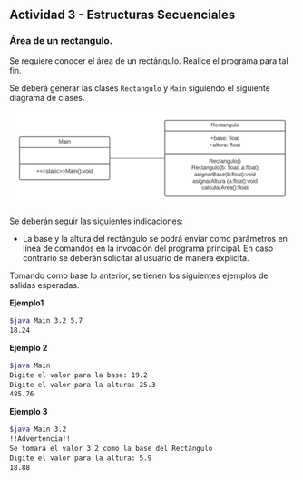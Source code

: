 ## Actividad 3 - Estructuras Secuenciales
### Área de un rectangulo.

Se requiere conocer el área de un rectángulo. Realice el programa para tal fin.

Se deberá generar las clases `Rectangulo` y `Main`  siguiendo el siguiente diagrama de clases.

![Diagrama de clases](uml_figs/diagrama_de_clases.png)

Se deberán seguir las siguientes indicaciones:

  * La base y la altura del rectángulo se podrá enviar como parámetros en línea de comandos en la invoación del programa principal. En caso contrario se deberán solicitar al usuario de manera explicita.

Tomando como base lo anterior, se tienen los siguientes ejemplos de salidas esperadas.

**Ejemplo1**

```bash
$java Main 3.2 5.7
18.24
```

**Ejemplo 2**

```bash
$java Main
Digite el valor para la base: 19.2
Digite el valor para la altura: 25.3
485.76
```

**Ejemplo 3**

```bash
$java Main 3.2
!!Advertencia!!
Se tomará el valor 3.2 como la base del Rectángulo
Digite el valor para la altura: 5.9
18.88
```